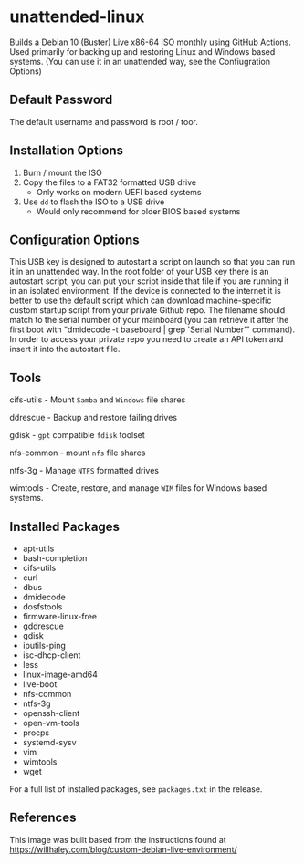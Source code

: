 # unattended-linux
Builds a Debian 10 (Buster) Live x86-64 ISO monthly using GitHub Actions. Used primarily for backing up and restoring Linux and Windows based systems. (You can use it in an unattended way, see the Confiugration Options)


## Default Password
The default username and password is root / toor.


## Installation Options
1. Burn / mount the ISO
2. Copy the files to a FAT32 formatted USB drive
    * Only works on modern UEFI based systems
3. Use `dd` to flash the ISO to a USB drive
    * Would only recommend for older BIOS based systems

## Configuration Options
This USB key is designed to autostart a script on launch so that you can run it in an unattended way. In the root folder of your USB key there is an autostart script, you can put your script inside that file if you are running it in an isolated environment. If the device is connected to the internet it is better to use the default script which can download machine-specific custom startup script from your private Github repo. The filename should match to the serial number of your mainboard (you can retrieve it after the first boot with "dmidecode -t baseboard | grep 'Serial Number'" command). In order to access your private repo you need to create an API token and insert it into the autostart file. 

## Tools

cifs-utils - Mount `Samba` and `Windows` file shares

ddrescue - Backup and restore failing drives

gdisk - `gpt` compatible `fdisk` toolset

nfs-common - mount `nfs` file shares

ntfs-3g - Manage `NTFS` formatted drives

wimtools - Create, restore, and manage `WIM` files for Windows based systems.



## Installed Packages
* apt-utils
* bash-completion
* cifs-utils
* curl
* dbus
* dmidecode
* dosfstools
* firmware-linux-free
* gddrescue
* gdisk
* iputils-ping
* isc-dhcp-client
* less
* linux-image-amd64
* live-boot
* nfs-common
* ntfs-3g
* openssh-client
* open-vm-tools
* procps
* systemd-sysv
* vim
* wimtools
* wget

For a full list of installed packages, see `packages.txt` in the release.




## References
This image was built based from the instructions found at https://willhaley.com/blog/custom-debian-live-environment/
